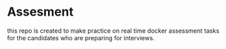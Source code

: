 # Assesment
this repo is created to make practice on real time docker assessment tasks for the candidates who are preparing for interviews.
